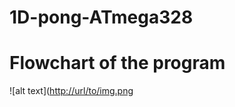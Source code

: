 # 1D-pong-ATmega328

# Flowchart of the program

![alt text]([http://url/to/img.png](https://github.com/michalsejc/1D-pong-ATmega328/blob/0a2109b52130a6236d13d546268d336b70874550/1D%20PONG%20DIAGRAM%20v4.png)

